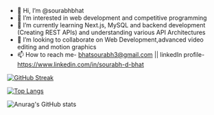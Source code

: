 - 👋 Hi, I’m @sourabhbhat
- 👀 I’m interested in web development and competitive programming
- 🌱 I’m currently learning Next.js, MySQL and backend development (Creating REST APIs) and understanding various API Architectures
- 💞️ I’m looking to collaborate on Web Development,advanced video editing and motion graphics
- 📫 How to reach me- bhatsourabh3@gmail.com || linkedIn profile-https://www.linkedin.com/in/sourabh-d-bhat



[![GitHub Streak](https://streak-stats.demolab.com/?user=sourabhbhat)](https://git.io/streak-stats)



[![Top Langs](https://github-readme-stats.vercel.app/api/top-langs/?username=sourabhbhat&layout=donut)](https://github.com/anuraghazra/github-readme-stats)    



 ![Anurag's GitHub stats](https://github-readme-stats.vercel.app/api?username=sourabhbhat&show_icons=true&theme=dracula)
<!---
sourabhbhat/sourabhbhat is a ✨ special ✨ repository because its `README.md` (this file) appears on your GitHub profile.
You can click the Preview link to take a look at your changes.
--->

